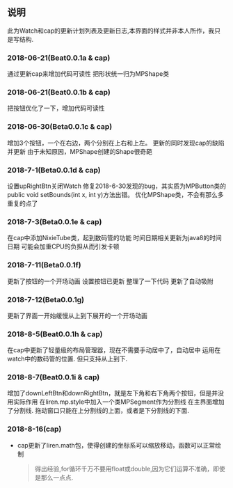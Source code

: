 ## 说明
此为Watch和cap的更新计划列表及更新日志,本界面的样式并非本人所作，我只是写结构.

### 2018-06-21(Beat0.0.1a & cap)
通过更新cap来增加代码可读性
把形状统一归为MPShape类

### 2018-06-21(Beat0.0.1b & cap)
把按钮优化了一下，增加代码可读性

### 2018-06-30(Beta0.0.1c & cap)
增加3个按钮，一个在右边，两个分别在上右和上左。
更新的同时发现cap的缺陷并更新
由于未知原因，MPShape创建的Shape很奇葩

### 2018-7-1(Beta0.0.1d & cap)
设置upRightBtn关闭Watch
修复2018-6-30发现的bug，其实质为MPButton类的public void setBounds(int x, int y)方法出错。
优化MPShape类，不会有那么多重复的点了

### 2018-7-3(Beta0.0.1e & cap)
在cap中添加NixieTube类，起到数码管的功能
时间日期相关更新为java8的时间日期
可能会加重CPU的负担从而引发卡顿

### 2018-7-11(Beta0.0.1f)
更新了按钮的一个开场动画
设置按钮已更新
整理了一下代码
更新了自动吸附

### 2018-7-12(Beta0.0.1g)
更新了界面一开始缓慢从上到下展开的一个开场动画

### 2018-8-5(Beat0.0.1h & cap)
在cap中更新了轻量级的布局管理器，现在不需要手动居中了，自动居中
运用在watch中的数码管的位置.
但只支持从上到下.

### 2018-8-7(Beat0.0.1i & cap)
增加了downLeftBtn和downRightBtn，就是左下角和右下角两个按钮，但是并没用实际作用
在liren.mp.style中加入一个类MPSegment作为分割线
在主界面增加了分割线.
拖动窗口只能在上分割线的上面，或者是下分割线的下面.

### 2018-8-16(cap)
* cap更新了liren.math包，使得创建的坐标系可以缩放移动，函数可以正常绘制
  > 得出经验,for循环千万不要用float或double,因为它们运算不准确，即使是那么一点点.
